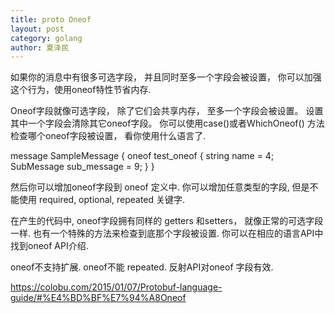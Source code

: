 ```yaml
---
title: proto Oneof
layout: post
category: golang
author: 夏泽民
---
```

如果你的消息中有很多可选字段， 并且同时至多一个字段会被设置， 你可以加强这个行为，使用oneof特性节省内存.

Oneof字段就像可选字段， 除了它们会共享内存， 至多一个字段会被设置。 设置其中一个字段会清除其它oneof字段。 你可以使用case()或者WhichOneof() 方法检查哪个oneof字段被设置， 看你使用什么语言了.

message SampleMessage {
  oneof test_oneof {
     string name = 4;
     SubMessage sub_message = 9;
  }
}
<!-- more -->

然后你可以增加oneof字段到 oneof 定义中. 你可以增加任意类型的字段, 但是不能使用 required, optional, repeated 关键字.

在产生的代码中, oneof字段拥有同样的 getters 和setters， 就像正常的可选字段一样. 也有一个特殊的方法来检查到底那个字段被设置. 你可以在相应的语言API中找到oneof API介绍.

oneof不支持扩展.
oneof不能 repeated.
反射API对oneof 字段有效.

https://colobu.com/2015/01/07/Protobuf-language-guide/#%E4%BD%BF%E7%94%A8Oneof


